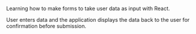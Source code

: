 Learning how to make forms to take user data as input with React.

User enters data and the application displays the data back to the user for confirmation before submission.

